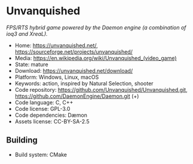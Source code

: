 # Unvanquished

_FPS/RTS hybrid game powered by the Daemon engine (a combination of ioq3 and XreaL)._

- Home: https://unvanquished.net/, https://sourceforge.net/projects/unvanquished/
- Media: <https://en.wikipedia.org/wiki/Unvanquished_(video_game)>
- State: mature 
- Download: https://unvanquished.net/download/
- Platform: Windows, Linux, macOS
- Keywords: action, inspired by Natural Selection, shooter
- Code repository: https://github.com/Unvanquished/Unvanquished.git, https://github.com/DaemonEngine/Daemon.git (+)
- Code language: C, C++
- Code license: GPL-3.0
- Code dependencies: Dæmon
- Assets license: CC-BY-SA-2.5

## Building

- Build system: CMake

